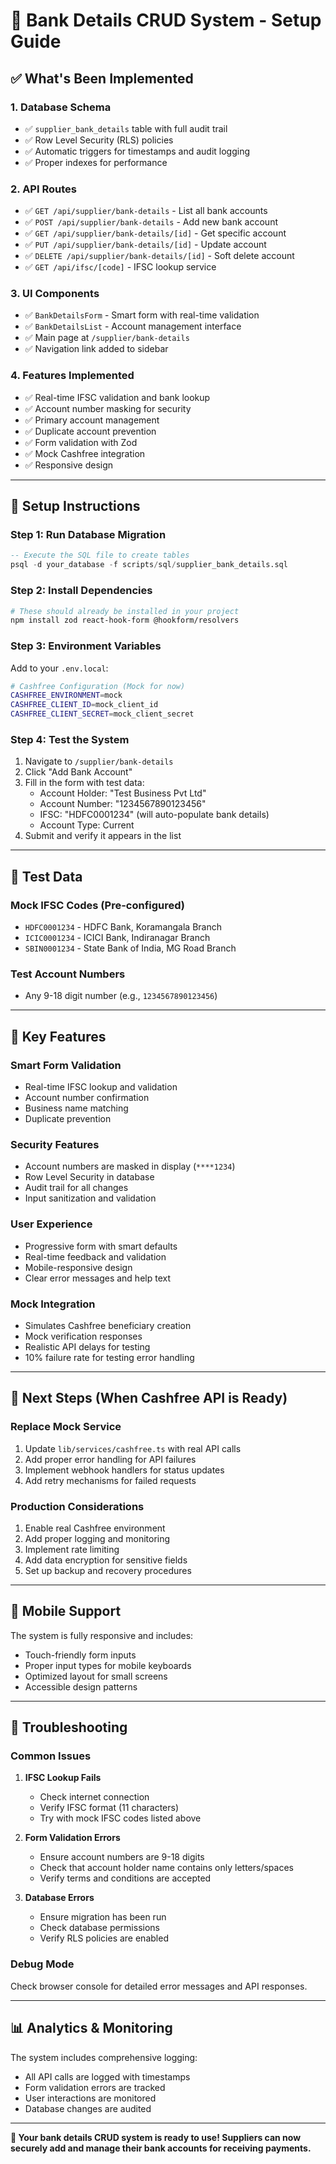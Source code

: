 # 🏦 Bank Details CRUD System - Setup Guide

## ✅ **What's Been Implemented**

### **1. Database Schema**

- ✅ `supplier_bank_details` table with full audit trail
- ✅ Row Level Security (RLS) policies
- ✅ Automatic triggers for timestamps and audit logging
- ✅ Proper indexes for performance

### **2. API Routes**

- ✅ `GET /api/supplier/bank-details` - List all bank accounts
- ✅ `POST /api/supplier/bank-details` - Add new bank account
- ✅ `GET /api/supplier/bank-details/[id]` - Get specific account
- ✅ `PUT /api/supplier/bank-details/[id]` - Update account
- ✅ `DELETE /api/supplier/bank-details/[id]` - Soft delete account
- ✅ `GET /api/ifsc/[code]` - IFSC lookup service

### **3. UI Components**

- ✅ `BankDetailsForm` - Smart form with real-time validation
- ✅ `BankDetailsList` - Account management interface
- ✅ Main page at `/supplier/bank-details`
- ✅ Navigation link added to sidebar

### **4. Features Implemented**

- ✅ Real-time IFSC validation and bank lookup
- ✅ Account number masking for security
- ✅ Primary account management
- ✅ Duplicate account prevention
- ✅ Form validation with Zod
- ✅ Mock Cashfree integration
- ✅ Responsive design

---

## 🚀 **Setup Instructions**

### **Step 1: Run Database Migration**

```sql
-- Execute the SQL file to create tables
psql -d your_database -f scripts/sql/supplier_bank_details.sql
```

### **Step 2: Install Dependencies**

```bash
# These should already be installed in your project
npm install zod react-hook-form @hookform/resolvers
```

### **Step 3: Environment Variables**

Add to your `.env.local`:

```bash
# Cashfree Configuration (Mock for now)
CASHFREE_ENVIRONMENT=mock
CASHFREE_CLIENT_ID=mock_client_id
CASHFREE_CLIENT_SECRET=mock_client_secret
```

### **Step 4: Test the System**

1. Navigate to `/supplier/bank-details`
2. Click "Add Bank Account"
3. Fill in the form with test data:
   - Account Holder: "Test Business Pvt Ltd"
   - Account Number: "1234567890123456"
   - IFSC: "HDFC0001234" (will auto-populate bank details)
   - Account Type: Current
4. Submit and verify it appears in the list

---

## 🧪 **Test Data**

### **Mock IFSC Codes (Pre-configured)**

- `HDFC0001234` - HDFC Bank, Koramangala Branch
- `ICIC0001234` - ICICI Bank, Indiranagar Branch
- `SBIN0001234` - State Bank of India, MG Road Branch

### **Test Account Numbers**

- Any 9-18 digit number (e.g., `1234567890123456`)

---

## 🔧 **Key Features**

### **Smart Form Validation**

- Real-time IFSC lookup and validation
- Account number confirmation
- Business name matching
- Duplicate prevention

### **Security Features**

- Account numbers are masked in display (`****1234`)
- Row Level Security in database
- Audit trail for all changes
- Input sanitization and validation

### **User Experience**

- Progressive form with smart defaults
- Real-time feedback and validation
- Mobile-responsive design
- Clear error messages and help text

### **Mock Integration**

- Simulates Cashfree beneficiary creation
- Mock verification responses
- Realistic API delays for testing
- 10% failure rate for testing error handling

---

## 🔄 **Next Steps (When Cashfree API is Ready)**

### **Replace Mock Service**

1. Update `lib/services/cashfree.ts` with real API calls
2. Add proper error handling for API failures
3. Implement webhook handlers for status updates
4. Add retry mechanisms for failed requests

### **Production Considerations**

1. Enable real Cashfree environment
2. Add proper logging and monitoring
3. Implement rate limiting
4. Add data encryption for sensitive fields
5. Set up backup and recovery procedures

---

## 📱 **Mobile Support**

The system is fully responsive and includes:

- Touch-friendly form inputs
- Proper input types for mobile keyboards
- Optimized layout for small screens
- Accessible design patterns

---

## 🐛 **Troubleshooting**

### **Common Issues**

1. **IFSC Lookup Fails**

   - Check internet connection
   - Verify IFSC format (11 characters)
   - Try with mock IFSC codes listed above

2. **Form Validation Errors**

   - Ensure account numbers are 9-18 digits
   - Check that account holder name contains only letters/spaces
   - Verify terms and conditions are accepted

3. **Database Errors**
   - Ensure migration has been run
   - Check database permissions
   - Verify RLS policies are enabled

### **Debug Mode**

Check browser console for detailed error messages and API responses.

---

## 📊 **Analytics & Monitoring**

The system includes comprehensive logging:

- All API calls are logged with timestamps
- Form validation errors are tracked
- User interactions are monitored
- Database changes are audited

---

**🎉 Your bank details CRUD system is ready to use! Suppliers can now securely add and manage their bank accounts for receiving payments.**
